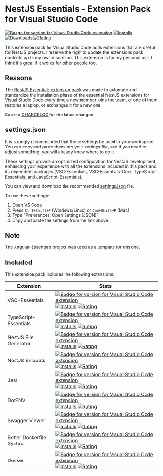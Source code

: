 # NestJS Essentials - Extension Pack for Visual Studio Code

[![Badge for version for Visual Studio Code extension](https://flat.badgen.net/vs-marketplace/v/Gydunhn.nestjs-essentials?color=blue)](https://marketplace.visualstudio.com/items?itemName=Gydunhn.nestjs-essentials) [![Installs](https://flat.badgen.net/vs-marketplace/i/Gydunhn.nestjs-essentials?color=blue)](https://marketplace.visualstudio.com/items?itemName=Gydunhn.nestjs-essentials) [![Downloads](https://flat.badgen.net/vs-marketplace/d/Gydunhn.nestjs-essentials?color=blue)](https://marketplace.visualstudio.com/items?itemName=Gydunhn.nestjs-essentials) [![Rating](https://flat.badgen.net/vs-marketplace/rating/Gydunhn.nestjs-essentials?color=blue)](https://marketplace.visualstudio.com/items?itemName=Gydunhn.nestjs-essentials)

This extension pack for Visual Studio Code adds extensions that are useful for NestJS projects. I reserve the right to update the extensions pack contents up to my own discretion. This extension is for my personal use, I think it's great if it works for other people too.

## Reasons

The [NestJS Essentials extension pack] was made to automate and standardize the installation phase of the essential NestJS extensions for Visual Studio Code every time a new member joins the team, or one of them restores a laptop, or exchanges it for a new one.

See the [CHANGELOG](CHANGELOG.md) for the latest changes

## **settings.json**

It is strongly recommended that these settings be used in your workspace. You can copy and paste them into your settings file, and if you need to adjust something, you will already know where to do it.

These settings provide an optimized configuration for NestJS development, enhancing your experience with all the extensions included in this pack and its dependent packages (VSC-Essentials, VSC-Essentials-Core, TypeScript-Essentials, and JavaScript-Essentials).

You can view and download the recommended [settings.json](.vscode/settings.json) file.

To use these settings:

1. Open VS Code
2. Press `Ctrl+Shift+P` (Windows/Linux) or `Cmd+Shift+P` (Mac)
3. Type "Preferences: Open Settings (JSON)"
4. Copy and paste the settings from the link above

## Note

The [Angular-Essentials] project was used as a template for this one.

## Included

This extension pack includes the following extensions:

| Extension                | Stats                                                                                                                                                                                                                                                                                                                                                                                                                                                                                                                                                                                                                                                                            |
| ------------------------ | -------------------------------------------------------------------------------------------------------------------------------------------------------------------------------------------------------------------------------------------------------------------------------------------------------------------------------------------------------------------------------------------------------------------------------------------------------------------------------------------------------------------------------------------------------------------------------------------------------------------------------------------------------------------------------- |
| VSC-Essentials           | [![Badge for version for Visual Studio Code extension](https://flat.badgen.net/vs-marketplace/v/Gydunhn.vsc-essentials?color=blue)](https://marketplace.visualstudio.com/items?itemName=Gydunhn.vsc-essentials) [![Installs](https://flat.badgen.net/vs-marketplace/i/Gydunhn.vsc-essentials?color=blue)](https://marketplace.visualstudio.com/items?itemName=Gydunhn.vsc-essentials) [![Rating](https://flat.badgen.net/vs-marketplace/rating/Gydunhn.vsc-essentials?color=blue)](https://marketplace.visualstudio.com/items?itemName=Gydunhn.vsc-essentials)                                                                                                                   |
| TypeScript-Essentials    | [![Badge for version for Visual Studio Code extension](https://flat.badgen.net/vs-marketplace/v/Gydunhn.typescript-essentials?color=blue)](https://marketplace.visualstudio.com/items?itemName=Gydunhn.typescript-essentials) [![Installs](https://flat.badgen.net/vs-marketplace/i/Gydunhn.typescript-essentials?color=blue)](https://marketplace.visualstudio.com/items?itemName=Gydunhn.typescript-essentials) [![Rating](https://flat.badgen.net/vs-marketplace/rating/Gydunhn.typescript-essentials?color=blue)](https://marketplace.visualstudio.com/items?itemName=Gydunhn.typescript-essentials)                                                                         |
| NestJS File Generator    | [![Badge for version for Visual Studio Code extension](https://flat.badgen.net/vs-marketplace/v/imgildev.vscode-nestjs-generator?color=blue)](https://marketplace.visualstudio.com/items?itemName=imgildev.vscode-nestjs-generator) [![Installs](https://flat.badgen.net/vs-marketplace/i/imgildev.vscode-nestjs-generator?color=blue)](https://marketplace.visualstudio.com/items?itemName=imgildev.vscode-nestjs-generator) [![Rating](https://flat.badgen.net/vs-marketplace/rating/imgildev.vscode-nestjs-generator?color=blue)](https://marketplace.visualstudio.com/items?itemName=imgildev.vscode-nestjs-generator)                                                       |
| NestJS Snippets          | [![Badge for version for Visual Studio Code extension](https://flat.badgen.net/vs-marketplace/v/imgildev.vscode-nestjs-snippets-extension?color=blue)](https://marketplace.visualstudio.com/items?itemName=imgildev.vscode-nestjs-snippets-extension) [![Installs](https://flat.badgen.net/vs-marketplace/i/imgildev.vscode-nestjs-snippets-extension?color=blue)](https://marketplace.visualstudio.com/items?itemName=imgildev.vscode-nestjs-snippets-extension) [![Rating](https://flat.badgen.net/vs-marketplace/rating/imgildev.vscode-nestjs-snippets-extension?color=blue)](https://marketplace.visualstudio.com/items?itemName=imgildev.vscode-nestjs-snippets-extension) |
| Jest                     | [![Badge for version for Visual Studio Code extension](https://flat.badgen.net/vs-marketplace/v/Orta.vscode-jest?color=blue)](https://marketplace.visualstudio.com/items?itemName=Orta.vscode-jest) [![Installs](https://flat.badgen.net/vs-marketplace/i/Orta.vscode-jest?color=blue)](https://marketplace.visualstudio.com/items?itemName=Orta.vscode-jest) [![Rating](https://flat.badgen.net/vs-marketplace/rating/Orta.vscode-jest?color=blue)](https://marketplace.visualstudio.com/items?itemName=Orta.vscode-jest)                                                                                                                                                       |
| DotENV                   | [![Badge for version for Visual Studio Code extension](https://flat.badgen.net/vs-marketplace/v/mikestead.dotenv?color=blue)](https://marketplace.visualstudio.com/items?itemName=mikestead.dotenv) [![Installs](https://flat.badgen.net/vs-marketplace/i/mikestead.dotenv?color=blue)](https://marketplace.visualstudio.com/items?itemName=mikestead.dotenv) [![Rating](https://flat.badgen.net/vs-marketplace/rating/mikestead.dotenv?color=blue)](https://marketplace.visualstudio.com/items?itemName=mikestead.dotenv)                                                                                                                                                       |
| Swagger Viewer           | [![Badge for version for Visual Studio Code extension](https://flat.badgen.net/vs-marketplace/v/Arjun.swagger-viewer?color=blue)](https://marketplace.visualstudio.com/items?itemName=Arjun.swagger-viewer) [![Installs](https://flat.badgen.net/vs-marketplace/i/Arjun.swagger-viewer?color=blue)](https://marketplace.visualstudio.com/items?itemName=Arjun.swagger-viewer) [![Rating](https://flat.badgen.net/vs-marketplace/rating/Arjun.swagger-viewer?color=blue)](https://marketplace.visualstudio.com/items?itemName=Arjun.swagger-viewer)                                                                                                                               |
| Better Dockerfile Syntax | [![Badge for version for Visual Studio Code extension](https://flat.badgen.net/vs-marketplace/v/jeff-hykin.better-dockerfile-syntax?color=blue)](https://marketplace.visualstudio.com/items?itemName=jeff-hykin.better-dockerfile-syntax) [![Installs](https://flat.badgen.net/vs-marketplace/i/jeff-hykin.better-dockerfile-syntax?color=blue)](https://marketplace.visualstudio.com/items?itemName=jeff-hykin.better-dockerfile-syntax) [![Rating](https://flat.badgen.net/vs-marketplace/rating/jeff-hykin.better-dockerfile-syntax?color=blue)](https://marketplace.visualstudio.com/items?itemName=jeff-hykin.better-dockerfile-syntax)                                     |
| Docker                   | [![Badge for version for Visual Studio Code extension](https://flat.badgen.net/vs-marketplace/v/ms-azuretools.vscode-docker?color=blue)](https://marketplace.visualstudio.com/items?itemName=ms-azuretools.vscode-docker) [![Installs](https://flat.badgen.net/vs-marketplace/i/ms-azuretools.vscode-docker?color=blue)](https://marketplace.visualstudio.com/items?itemName=ms-azuretools.vscode-docker) [![Rating](https://flat.badgen.net/vs-marketplace/rating/ms-azuretools.vscode-docker?color=blue)](https://marketplace.visualstudio.com/items?itemName=ms-azuretools.vscode-docker)                                                                                     |

[Angular-Essentials]: https://github.com/Gydunhn/Angular-Essentials
[NestJS Essentials extension pack]: https://marketplace.visualstudio.com/items?itemName=Gydunhn.nestjs-essentials

